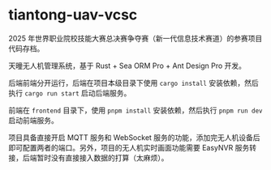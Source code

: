 # tiantong-uav-vcsc
2025 年世界职业院校技能大赛总决赛争夺赛（新一代信息技术赛道）的参赛项目代码存档。

天曈无人机管理系统，基于 Rust + Sea ORM Pro + Ant Design Pro 开发。

后端前端分开运行，后端在项目本级目录下使用 `cargo install` 安装依赖，然后执行 `cargo run start` 启动后端服务。

前端在 `frontend` 目录下，使用 `pnpm install` 安装依赖，然后执行 `pnpm run dev` 启动前端服务。

项目具备直接开启 MQTT 服务和 WebSocket 服务的功能，添加完无人机设备后即可配置两者的端口。另外，项目的无人机实时画面功能需要 EasyNVR 服务转接，后端暂时没有直接接入数据的打算（太麻烦）。
